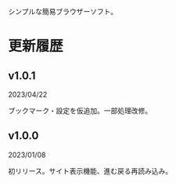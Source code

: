 シンプルな簡易ブラウザーソフト。



# 更新履歴

## v1.0.1
2023/04/22

ブックマーク・設定を仮追加。一部処理改修。

## v1.0.0
2023/01/08

初リリース。サイト表示機能、進む戻る再読み込み。